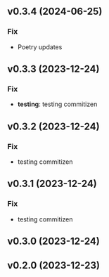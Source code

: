 ## v0.3.4 (2024-06-25)

### Fix

- Poetry updates

## v0.3.3 (2023-12-24)

### Fix

- **testing**: testing commitizen

## v0.3.2 (2023-12-24)

### Fix

- testing commitizen

## v0.3.1 (2023-12-24)

### Fix

- testing commitizen

## v0.3.0 (2023-12-24)

## v0.2.0 (2023-12-23)
